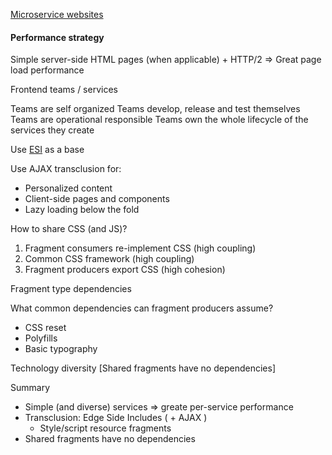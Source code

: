 
[Microservice websites](https://www.youtube.com/watch?v=4KVOuQDIfmw)

#### Performance strategy

Simple server-side HTML pages (when applicable) + HTTP/2 => Great page load performance


Frontend teams / services

Teams are self organized
Teams develop, release and test themselves
Teams are operational responsible
Teams own the whole lifecycle of the services they create

Use [ESI](https://www.w3.org/TR/esi-lang) as a base 

Use AJAX transclusion for:
* Personalized content
* Client-side pages and components
* Lazy loading below the fold

How to share CSS (and JS)?
1. Fragment consumers re-implement CSS (high coupling)
2. Common CSS framework (high coupling)
3. Fragment producers export CSS (high cohesion)

Fragment type dependencies


What common dependencies can fragment producers assume?

* CSS reset
* Polyfills
* Basic typography

Technology diversity
[Shared fragments have no dependencies]

Summary

* Simple (and diverse) services => greate per-service performance
* Transclusion: Edge Side Includes ( + AJAX )
	* Style/script resource fragments
* Shared fragments have no dependencies

